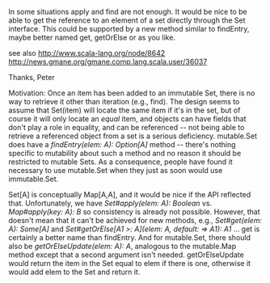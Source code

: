 In some situations apply and find are not enough. It would be nice to be able to get the reference to an element of a set directly through the Set interface. This could be supported by a new method similar to findEntry, maybe better named get, getOrElse or as you like.

see also
http://www.scala-lang.org/node/8642
http://news.gmane.org/gmane.comp.lang.scala.user/36037

Thanks,
Peter

Motivation: Once an item has been added to an immutable Set, there is no way to retrieve it other than iteration (e.g., find). The design seems to assume that Set(item) will locate the same item if it's in the set, but of course it will only locate an *equal* item, and objects can have fields that don't play a role in equality, and can be referenced -- not being able to retrieve a referenced object from a set is a serious deficiency. mutable.Set does have a _findEntry(elem: A): Option[A]_ method -- there's nothing specific to mutability about such a method and no reason it should be restricted to mutable Sets. As a consequence, people have found it necessary to use mutable.Set when they just as soon would use immutable.Set.

Set[A] is conceptually Map[A,A], and it would be nice if the API reflected that. Unfortunately, we have _Set#apply(elem: A): Boolean_ vs. _Map#apply(key: A): B_ so  consistency is already not possible. However, that doesn't mean that it can't be achieved for new methods, e.g., _Set#get(elem: A): Some[A]_ and _Set#getOrElse[A1 >: A](elem: A, default: => A1): A1_ ... get is certainly a better name than findEntry. And for mutable.Set, there should also be _getOrElseUpdate(elem: A): A_, analogous to the mutable.Map method except that a second argument isn't needed. getOrElseUpdate would return the item in the Set equal to elem if there is one, otherwise it would add elem to the Set and return it.
